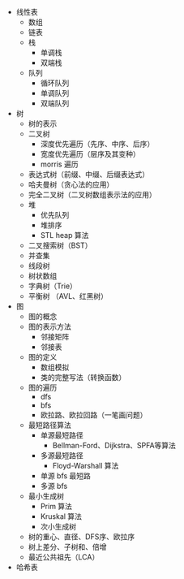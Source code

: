 - 线性表
  - 数组
  - 链表
  - 栈
      - 单调栈
      - 双端栈
  - 队列
      - 循环队列
      - 单调队列
      - 双端队列
- 树
  - 树的表示
  - 二叉树
      - 深度优先遍历（先序、中序、后序）
      - 宽度优先遍历（层序及其变种）
      - morris 遍历
  - 表达式树（前缀、中缀、后缀表达式）
  - 哈夫曼树（贪心法的应用）
  - 完全二叉树（二叉树数组表示法的应用）
  - 堆
      - 优先队列
      - 堆排序
      - STL heap 算法
  - 二叉搜索树（BST）
  - 并查集
  - 线段树
  - 树状数组
  - 字典树（Trie）
  - 平衡树 （AVL、红黑树）
- 图
  - 图的概念
  - 图的表示方法
    - 邻接矩阵
    - 邻接表
  - 图的定义
    - 数组模拟
    - 类的完整写法（转换函数）
  - 图的遍历
    - dfs
    - bfs
    - 欧拉路、欧拉回路（一笔画问题）
  - 最短路径算法
    - 单源最短路径
      - Bellman-Ford、Dijkstra、SPFA等算法
    - 多源最短路径
      - Floyd-Warshall 算法
    - 单源 bfs 最短路
    - 多源 bfs
  - 最小生成树
    - Prim 算法
    - Kruskal 算法
    - 次小生成树
  - 树的重心、直径、DFS序、欧拉序
  - 树上差分、子树和、倍增
  - 最近公共祖先（LCA）
- 哈希表